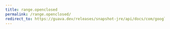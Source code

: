 ```yaml
---
title: range.openclosed
permalink: /range.openclosed/
redirect_to: https://guava.dev/releases/snapshot-jre/api/docs/com/google/common/collect/Range.html#openClosed-C-C-
---
```

